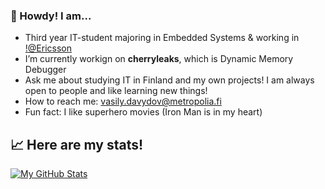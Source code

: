 ### :space_invader: Howdy! I am...

- Third year IT-student majoring in Embedded Systems & working in [!@Ericsson](https://www.ericsson.com/en)
- I’m currently workign on **cherryleaks**, which is Dynamic Memory Debugger
- Ask me about studying IT in Finland and my own projects! I am always open to people and like learning new things!
- How to reach me: vasily.davydov@metropolia.fi
- Fun fact: I like superhero movies (Iron Man is in my heart)

## 📈 Here are my stats!
[![My GitHub Stats](https://github-readme-stats.vercel.app/api/?username=vas-dav&count_private=true&theme=tokyonight&showicons=true)]()
